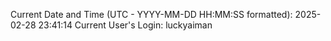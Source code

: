 Current Date and Time (UTC - YYYY-MM-DD HH:MM:SS formatted): 2025-02-28 23:41:14
Current User's Login: luckyaiman

